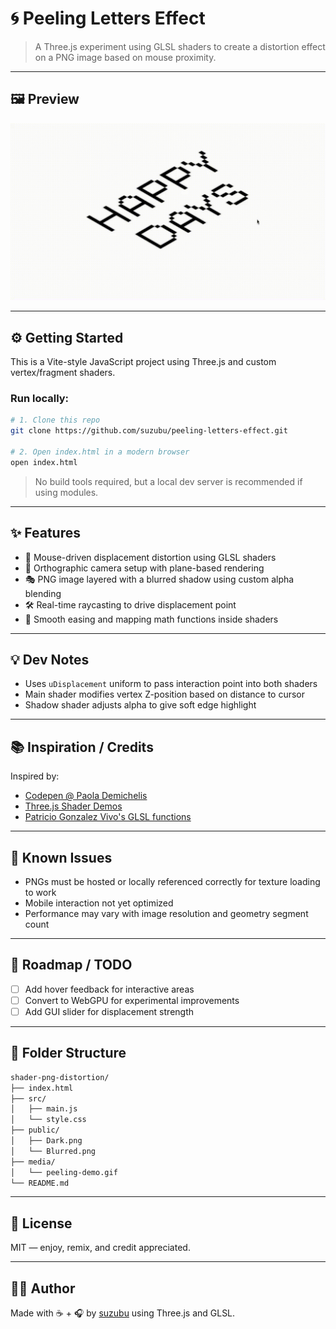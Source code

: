 # 🌀 Peeling Letters Effect

> A Three.js experiment using GLSL shaders to create a distortion effect on a PNG image based on mouse proximity.

---

## 🖼 Preview

![Shader Demo](media/peeling-demo.gif)



---

## ⚙️ Getting Started

This is a Vite-style JavaScript project using Three.js and custom vertex/fragment shaders.

### Run locally:

```bash
# 1. Clone this repo
git clone https://github.com/suzubu/peeling-letters-effect.git

# 2. Open index.html in a modern browser
open index.html
```

> No build tools required, but a local dev server is recommended if using modules.

---

## ✨ Features

- 🎯 Mouse-driven displacement distortion using GLSL shaders
- 🌌 Orthographic camera setup with plane-based rendering
- 🎭 PNG image layered with a blurred shadow using custom alpha blending
- 🛠 Real-time raycasting to drive displacement point
- 🧪 Smooth easing and mapping math functions inside shaders

---

## 💡 Dev Notes

- Uses `uDisplacement` uniform to pass interaction point into both shaders
- Main shader modifies vertex Z-position based on distance to cursor
- Shadow shader adjusts alpha to give soft edge highlight

---

## 📚 Inspiration / Credits

Inspired by:

- [Codepen @ Paola Demichelis](https://codepen.io/Paola-Demichelis-the-lessful/pen/ByaNGod)
- [Three.js Shader Demos](https://threejs.org/examples/#webgl_shader)
- [Patricio Gonzalez Vivo's GLSL functions](https://thebookofshaders.com)

---

## 🧪 Known Issues

- PNGs must be hosted or locally referenced correctly for texture loading to work
- Mobile interaction not yet optimized
- Performance may vary with image resolution and geometry segment count

---

## 🔭 Roadmap / TODO

- [ ] Add hover feedback for interactive areas
- [ ] Convert to WebGPU for experimental improvements
- [ ] Add GUI slider for displacement strength

---

## 📂 Folder Structure

```bash
shader-png-distortion/
├── index.html
├── src/
│   ├── main.js
│   └── style.css
├── public/
│   ├── Dark.png
│   └── Blurred.png
├── media/
│   └── peeling-demo.gif
└── README.md
```

---

## 📜 License

MIT — enjoy, remix, and credit appreciated.

---

## 🙋‍♀️ Author
Made with ☕ + 🎧 by [suzubu](https://github.com/suzubu) using Three.js and GLSL.
